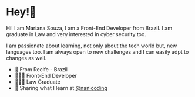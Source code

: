 # Hey!👋

Hi! I am Mariana Souza, I am a Front-End Developer from Brazil. I am graduate in Law and very interested in cyber security too. 

I am passionate about learning, not only about the tech world but, new languages too. I am always open to new challenges and I can easily adpt to changes as well.


- 📍 From Recife - Brazil
- 👩🏽‍💻 Front-End Developer
- 👩🏽‍🎓 Law Graduate
- 📲 Sharing what I learn at [@nanicoding](https://www.instagram.com/nanicoding/)

